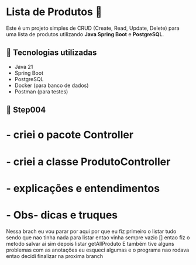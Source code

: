 # Lista de Produtos 🛒

Este é um projeto simples de CRUD (Create, Read, Update, Delete) para uma lista de produtos utilizando **Java Spring Boot** e **PostgreSQL**.

## 🚀 Tecnologias utilizadas
- Java 21
- Spring Boot
- PostgreSQL
- Docker (para banco de dados)
- Postman (para testes)

## 📂 Step004
# - criei o pacote Controller
# - criei a classe ProdutoController
# - explicações e entendimentos
# - Obs- dicas e truques
Nessa brach eu vou parar por aqui por que eu fiz primeiro o listar tudo sendo que nao tinha nada para listar
entao vinha sempre vazio [] entao fiz o metodo salvar ai sim depois listar getAllProduto
E também tive alguns problemas com as anotações eu esqueci algumas e o programa nao rodava entao decidi finalizar
na proxima branch
